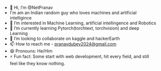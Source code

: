 - 👋 Hi, I’m @NetPranav
- I'm am an Indian random guy who loves machines and artificial intelligince
- 👀 I’m interested in Machine Learning, artificial intellingence and Robotics
- 🌱 I’m currently learning Pytorch(torchtext, torchvision) and deep Learning
- 💞️ I’m looking to collaborate on kaggle and hackerEarth
- 📫 How to reach me - pranavdubey2024@gmail.com
- 😄 Pronouns: He/Him
- ⚡ Fun fact: Some start with web development, hit every field, and still feel like they know nothing.   

<!---
NetPranav/NetPranav is a ✨ special ✨ repository because its `README.md` (this file) appears on your GitHub profile.
You can click the Preview link to take a look at your changes.
--->
